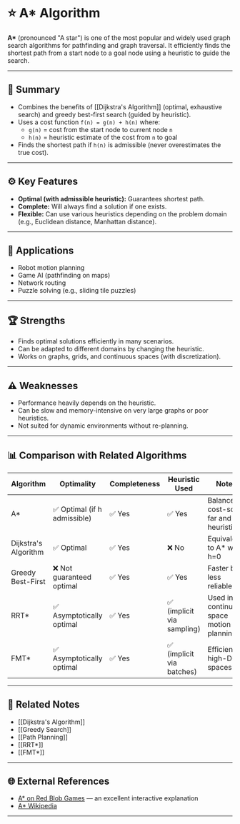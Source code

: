 # ⭐ A* Algorithm

**A\*** (pronounced "A star") is one of the most popular and widely used graph search algorithms for pathfinding and graph traversal. It efficiently finds the shortest path from a start node to a goal node using a heuristic to guide the search.

---

## 🧠 Summary

- Combines the benefits of [[Dijkstra's Algorithm]] (optimal, exhaustive search) and greedy best-first search (guided by heuristic).
- Uses a cost function `f(n) = g(n) + h(n)` where:
  - `g(n)` = cost from the start node to current node `n`
  - `h(n)` = heuristic estimate of the cost from `n` to goal
- Finds the shortest path if `h(n)` is admissible (never overestimates the true cost).

---

## ⚙️ Key Features

- **Optimal (with admissible heuristic):** Guarantees shortest path.
- **Complete:** Will always find a solution if one exists.
- **Flexible:** Can use various heuristics depending on the problem domain (e.g., Euclidean distance, Manhattan distance).

---

## 🚀 Applications

- Robot motion planning
- Game AI (pathfinding on maps)
- Network routing
- Puzzle solving (e.g., sliding tile puzzles)

---

## 🏆 Strengths

- Finds optimal solutions efficiently in many scenarios.
- Can be adapted to different domains by changing the heuristic.
- Works on graphs, grids, and continuous spaces (with discretization).

---

## ⚠️ Weaknesses

- Performance heavily depends on the heuristic.
- Can be slow and memory-intensive on very large graphs or poor heuristics.
- Not suited for dynamic environments without re-planning.

---

## 📊 Comparison with Related Algorithms

| Algorithm            | Optimality               | Completeness | Heuristic Used | Notes |
|----------------------|-------------------------|--------------|----------------|-------|
| A*                   | ✅ Optimal (if h admissible) | ✅ Yes       | ✅ Yes          | Balances cost-so-far and heuristic |
| Dijkstra's Algorithm  | ✅ Optimal                | ✅ Yes       | ❌ No           | Equivalent to A* with h=0 |
| Greedy Best-First     | ❌ Not guaranteed optimal | ✅ Yes       | ✅ Yes          | Faster but less reliable |
| RRT*                 | ✅ Asymptotically optimal | ✅ Yes       | ✅ (implicit via sampling) | Used in continuous space motion planning |
| FMT*                  | ✅ Asymptotically optimal | ✅ Yes       | ✅ (implicit via batches) | Efficient in high-DOF spaces |

---

## 🔗 Related Notes

- [[Dijkstra's Algorithm]]
- [[Greedy Search]]
- [[Path Planning]]
- [[RRT*]]
- [[FMT*]]

---

## 🌐 External References

- [A* on Red Blob Games](https://www.redblobgames.com/pathfinding/a-star/introduction.html) — an excellent interactive explanation
- [A* Wikipedia](https://en.wikipedia.org/wiki/A*_search_algorithm)

---
